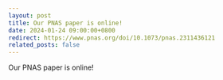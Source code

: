 ```yaml
---
layout: post
title: Our PNAS paper is online!
date: 2024-01-24 09:00:00+0800
redirect: https://www.pnas.org/doi/10.1073/pnas.2311436121
related_posts: false
---
```


Our PNAS paper is online!
